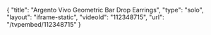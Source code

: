 {
    "title": "Argento Vivo Geometric Bar Drop Earrings",
    "type": "solo",
    "layout": "iframe-static",
    "videoId": "112348715",
    "url": "\/tvpembed\/112348715"
}